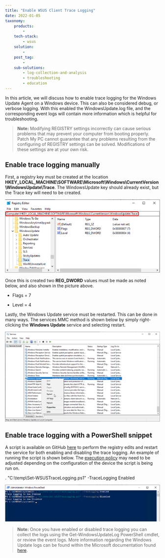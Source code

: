 ```yaml
---
title: "Enable WSUS Client Trace Logging"
date: 2022-01-05
taxonomy:
    products:
        - 
    tech-stack:
        - wsus
    solution:
        - 
    post_tag:
        - 
    sub-solutions:
        - log-collection-and-analysis
        - troubleshooting
        - education
---
```


In this article, we will discuss how to enable trace logging for the Windows Update Agent on a Windows device. This can also be considered debug, or verbose logging. With this enabled the WindowsUpdate.log file, and the corresponding event logs will contain more information which is helpful for troubleshooting.

> **Note:** Modifying REGISTRY settings incorrectly can cause serious problems that may prevent your computer from booting properly. Patch My PC cannot guarantee that any problems resulting from the configuring of REGISTRY settings can be solved. Modifications of these settings are at your own risk.

## Enable trace logging manually

First, a registry key must be created at the location **HKEY\_LOCAL\_MACHINE\\SOFTWARE\\Microsoft\\Windows\\CurrentVersion\\WindowsUpdate\\Trace**. The WindowsUpdate key should already exist, but the Trace key will need to be created.

![](/_images/wsus-trace.png)

Once this is created two **REG\_DWORD** values must be made as noted below, and also shown in the picture above.

- Flags = 7

- Level = 4

Lastly, the Windows Update service must be restarted. This can be done in many ways. The services MMC method is shown below by simply right-clicking the **Windows Update** service and selecting restart.

![](/_images/windows-update-restart.png)

## Enable trace logging with a PowerShell snippet

A script is available on GitHub [here](https://github.com/PatchMyPCTeam/CustomerTroubleshooting/blob/Release/PowerShell/Set-WSUSTraceLogging.ps1) to perform the registry edits and restart the service for both enabling and disabling the trace logging. An example of running the script is shown below. The [execution policy](https://docs.microsoft.com/en-us/powershell/module/microsoft.powershell.core/about/about_execution_policies?view=powershell-7.2) may need to be adjusted depending on the configuration of the device the script is being run on.

. "C:\\temp\\Set-WSUSTraceLogging.ps1" -TraceLogging Enabled

![](/_images/wsus-enable-trace-ps1.png)

> **Note:** Once you have enabled or disabled trace logging you can collect the logs using the Get-WindowsUpdateLog PowerShell cmdlet, or review the event logs. More information regarding the Windows Update logs can be found within the Microsoft documentation found [here](https://docs.microsoft.com/en-us/windows/deployment/update/windows-update-logs).